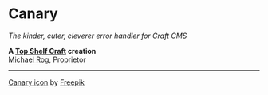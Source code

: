 # Canary

_The kinder, cuter, cleverer error handler for Craft CMS_

**A [Top Shelf Craft](https://topshelfcraft.com) creation**  
[Michael Rog](https://michaelrog.com), Proprietor


* * *


[Canary icon](https://www.flaticon.com/free-icon/bird_185862) by [Freepik](https://www.flaticon.com/authors/freepik)
